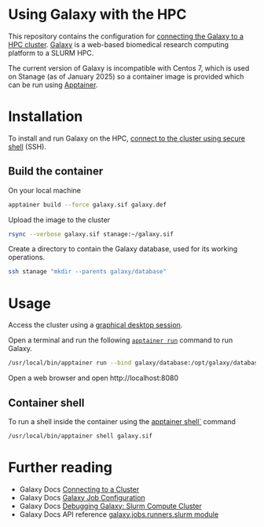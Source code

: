# Using Galaxy with the HPC

This repository contains the configuration for [connecting the Galaxy to a HPC cluster](https://docs.galaxyproject.org/en/master/admin/cluster.html). [Galaxy](https://galaxyproject.org/) is a web-based biomedical research computing platform to a SLURM HPC.

The current version of Galaxy is incompatible with Centos 7, which is used on Stanage (as of January 2025) so a container image is provided which can be run using [Apptainer](https://docs.hpc.shef.ac.uk/en/latest/stanage/software/apps/apptainer.html).

# Installation

To install and run Galaxy on the HPC, [connect to the cluster using secure shell](https://docs.hpc.shef.ac.uk/en/latest/hpc/connecting.html#gsc.tab=0) (SSH).

## Build the container

On your local machine

```bash
apptainer build --force galaxy.sif galaxy.def
```

Upload the image to the cluster

```bash
rsync --verbose galaxy.sif stanage:~/galaxy.sif
```

Create a directory to contain the Galaxy database, used for its working operations.

```bash
ssh stanage "mkdir --parents galaxy/database"
```

# Usage

Access the cluster using a [graphical desktop session](https://docs.hpc.shef.ac.uk/en/latest/hpc/flight-desktop.html#gsc.tab=0).

Open a terminal and run the following [`apptainer run`](https://apptainer.org/docs/user/main/cli/apptainer_run.html) command to run Galaxy.

```bash
/usr/local/bin/apptainer run --bind galaxy/database:/opt/galaxy/database galaxy.sif
```

Open a web browser and open http://localhost:8080

## Container shell

To run a shell inside the container using the [apptainer shell`](https://apptainer.org/docs/user/main/cli/apptainer_shell.html) command

```bash
/usr/local/bin/apptainer shell galaxy.sif
```



# Further reading

- Galaxy Docs [Connecting to a Cluster](https://docs.galaxyproject.org/en/master/admin/cluster.html)
- Galaxy Docs [Galaxy Job Configuration](https://docs.galaxyproject.org/en/master/admin/jobs.html)
- Galaxy Docs [Debugging Galaxy: Slurm Compute Cluster](https://docs.galaxyproject.org/en/master/dev/debugging_galaxy_slurm.html)
- Galaxy Docs API reference [galaxy.jobs.runners.slurm module](https://docs.galaxyproject.org/en/master/lib/galaxy.jobs.runners.html#module-galaxy.jobs.runners.slurm)
